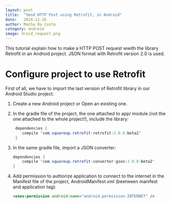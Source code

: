 ```yaml
---
layout: post
title:  "Send HTTP Post using Retrofit, in Android"
date:   2014-12-26
author: Macha Da Costa
category: android
image: droid_request.png
---
```


This tutorial explain how to make a HTTP POST request wwith the library Retrofit in an Android project. JSON format with Retrofit version 2.0 is used.

# Configure project to use Retrofit
First of all, we have to import the last version of Retrofit library in our Android Studio project.

1. Create a new Android project or Open an existing one.
2. In the gradle file of the project, the one attached to app/ module (not the one attached to the whole project!), include the library:

	```java
	 dependencies {
		compile 'com.squareup.retrofit:retrofit:2.0.0-beta2'
	 } 
	```
3. In the same gradle file, import a JSON converter:

	```java
	dependencies {
		compile 'com.squareup.retrofit:converter-gson:2.0.0-beta2'
	}
	```
4. Add permission to authorize application to connect to the internet in the Manifest file of the project, AndroidManifest.xml (beetween manifest and application tag):

	```xml
	<uses-permission android:name="android.permission.INTERNET" />
	```
